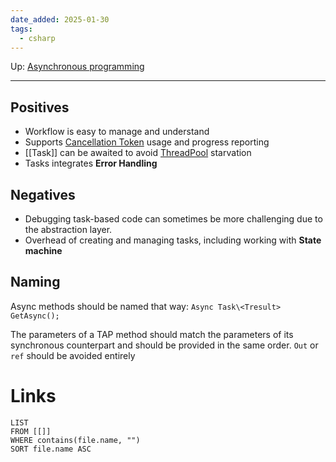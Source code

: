 ```yaml
---
date_added: 2025-01-30
tags:
  - csharp
---
```

Up: [Asynchronous programming](Asynchronous%20programming.md)
___
## Positives
 - Workflow is easy to manage and understand
 - Supports [Cancellation Token](Cancellation%20Token.md) usage and progress reporting
 - [[Task]] can be awaited to avoid [ThreadPool](ThreadPool.md) starvation
 - Tasks integrates **Error Handling**
## Negatives
 - Debugging task-based code can sometimes be more challenging due to the abstraction layer.
 - Overhead of creating and managing tasks, including working with **State machine**
## Naming
Async methods should be named that way:
`Async Task\<Tresult> GetAsync();`

The parameters of a TAP method should match the parameters of its synchronous counterpart and should be provided in the same order. `Out` or `ref` should be avoided entirely
# Links
```dataview
LIST
FROM [[]]
WHERE contains(file.name, "")
SORT file.name ASC
```
